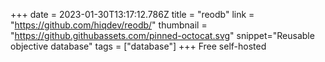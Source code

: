 +++
date = 2023-01-30T13:17:12.786Z
title = "reodb"
link = "https://github.com/hiqdev/reodb/"
thumbnail = "https://github.githubassets.com/pinned-octocat.svg"
snippet="Reusable objective database"
tags = ["database"]
+++
Free self-hosted
